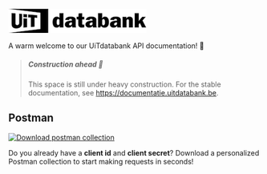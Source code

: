 <!-- focus: false -->
![](../assets/images/uitdatabank.png)

A warm welcome to our UiTdatabank API documentation! 👋

<!-- theme: warning -->

> ##### Construction ahead 🚧
>
> This space is still under heavy construction. For the stable documentation, see <https://documentatie.uitdatabank.be>.

## Postman

<!-- focus: false -->

[![Download postman collection](https://postman.publiq.be/postman-download.svg)](https://postman.publiq.be/?api=udb-entry)

Do you already have a **client id** and **client secret**?
Download a personalized Postman collection to start making requests in seconds!
